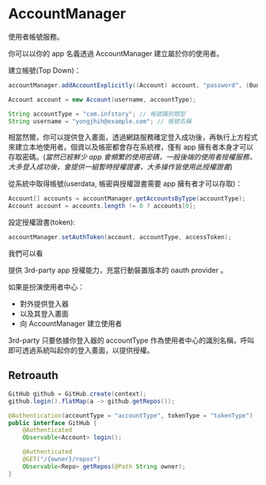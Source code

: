 # AccountManager

使用者帳號服務。

你可以以你的 app 名義透過 AccountManager 建立屬於你的使用者。

建立帳號(Top Down)：

```java
accountManager.addAccountExplicitly((Account) account, "password", (Bundle) userdata); // nullable userdata

Account account = new Account(username, accountType);

String accountType = "com.infstory"; // 帳號識別類型
String username = "yongjhih@example.com"; // 帳號名稱
```

相當然爾，你可以提供登入畫面，透過網路服務確定登入成功後，再執行上方程式來建立本地使用者。個資以及帳密都會存在系統裡，僅有 app 擁有者本身才可以存取密碼。(*當然已經鮮少 app 會頻繁的使用密碼，一般後端的使用者授權服務，大多登入成功後，會提供一組暫時授權證書，大多操作皆使用此授權證書*)

從系統中取得帳號(userdata, 帳密與授權證書需要 app 擁有者才可以存取)：

```java
Account[] accounts = accountManager.getAccountsByType(accountType);
Account account = accounts.length != 0 ? accounts[0];
```

設定授權證書(token):

```java
accountManager.setAuthToken(account, accountType, accessToken);
```

我們可以看

提供 3rd-party app 授權能力，充當行動裝置版本的 oauth provider 。


如果是扮演使用者中心：

* 對外提供登入器
* 以及其登入畫面
* 向 AccountManager 建立使用者

3rd-party 只要依據你登入器的 accountType 作為使用者中心的識別名稱，呼叫即可透過系統叫起你的登入畫面，以提供授權。

## Retroauth

```java
GitHub github = GitHub.create(context);
github.login().flatMap(a -> github.getRepos());
```

```java
@Authentication(accountType = "accountType", tokenType = "tokenType")
public interface GitHub {
    @Authenticated
    Observable<Account> login();

    @Authenticated
    @GET("/{owner}/repos")
    Observable<Repo> getRepos(@Path String owner);
}
```